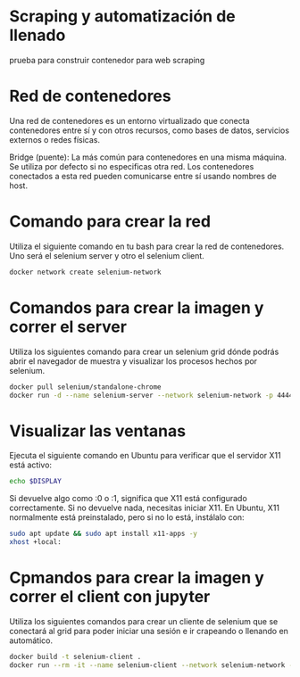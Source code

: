 # Scraping y automatización de llenado
prueba para construir contenedor para web scraping


# Red de contenedores
Una red de contenedores es un entorno virtualizado que conecta contenedores entre sí y con otros recursos, como bases de datos, servicios externos o redes físicas.


Bridge (puente):
La más común para contenedores en una misma máquina.
Se utiliza por defecto si no especificas otra red.
Los contenedores conectados a esta red pueden comunicarse entre sí usando nombres de host.

# Comando para crear la red
Utiliza el siguiente comando en tu bash para crear la red de contenedores. Uno será el selenium server y otro el selenium client.
```bash
docker network create selenium-network
```
# Comandos para crear la imagen y correr el server
Utiliza los siguientes comando para crear un selenium grid dónde podrás abrir el navegador de muestra y visualizar los procesos hechos por selenium.
```bash
docker pull selenium/standalone-chrome
docker run -d --name selenium-server --network selenium-network -p 4444:4444 selenium/standalone-chrome
```
# Visualizar las ventanas
Ejecuta el siguiente comando en Ubuntu para verificar que el servidor X11 está activo:
```bash
echo $DISPLAY
```
Si devuelve algo como :0 o :1, significa que X11 está configurado correctamente.
Si no devuelve nada, necesitas iniciar X11. En Ubuntu, X11 normalmente está preinstalado, pero si no lo está, instálalo con:
```bash
sudo apt update && sudo apt install x11-apps -y
xhost +local:
```

# Cpmandos para crear la imagen y correr el client con jupyter
Utiliza los siguientes comandos para crear un cliente de selenium que se conectará al grid para poder iniciar una sesión e ir crapeando o llenando en automático.
```bash
docker build -t selenium-client .
docker run --rm -it --name selenium-client --network selenium-network -p 8888:8888 -e DISPLAY=$DISPLAY -v /tmp/.X11-unix:/tmp/.X11-unix selenium-client-with-jupyter
```



